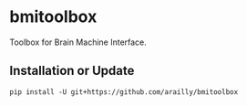 # bmitoolbox
Toolbox for Brain Machine Interface.

## Installation or Update
```
pip install -U git+https://github.com/arailly/bmitoolbox
```

